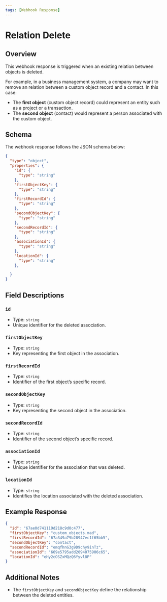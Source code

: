 ```yaml
---
tags: [Webhook Response]
---
```


# Relation Delete

## Overview

This webhook response is triggered when an existing relation between objects is deleted. 

For example, in a business management system, a company may want to remove an relation between a custom object record and a contact. In this case:
- The **first object** (custom object record) could represent an entity such as a project or a transaction.
- The **second object** (contact) would represent a person associated with the custom object.


## Schema

The webhook response follows the JSON schema below:

```json json_schema
{
  "type": "object",
  "properties": {
    "id": {
      "type": "string"
    },
    "firstObjectKey": {
      "type": "string"
    },
    "firstRecordId": {
      "type": "string"
    },
    "secondObjectKey": {
      "type": "string"
    },
    "secondRecordId": {
      "type": "string"
    },
    "associationId": {
      "type": "string"
    },
    "locationId": {
      "type": "string"
    },

  }
}
```

## Field Descriptions

### `id`
- Type: `string`
- Unique identifier for the deleted association.

### `firstObjectKey`
- Type: `string`
- Key representing the first object in the association.

### `firstRecordId`
- Type: `string`
- Identifier of the first object’s specific record.

### `secondObjectKey`
- Type: `string`
- Key representing the second object in the association.

### `secondRecordId`
- Type: `string`
- Identifier of the second object’s specific record.

### `associationId`
- Type: `string`
- Unique identifier for the association that was deleted.

### `locationId`
- Type: `string`
- Identifies the location associated with the deleted association.


## Example Response

```json
{
  "id": "67ae0d741119d218c9d0c477",
  "firstObjectKey": "custom_objects.mad",
  "firstRecordId": "67a349a79b28947ec1f65bb5",
  "secondObjectKey": "contact",
  "secondRecordId": "emqfhnG3g9D9chy9inTz",
  "associationId": "669e5795add2094075906c65",
  "locationId": "eHy2cOSZxMQzQ6Yyvl8P"
}
```

## Additional Notes

- The `firstObjectKey` and `secondObjectKey` define the relationship between the deleted entities.

